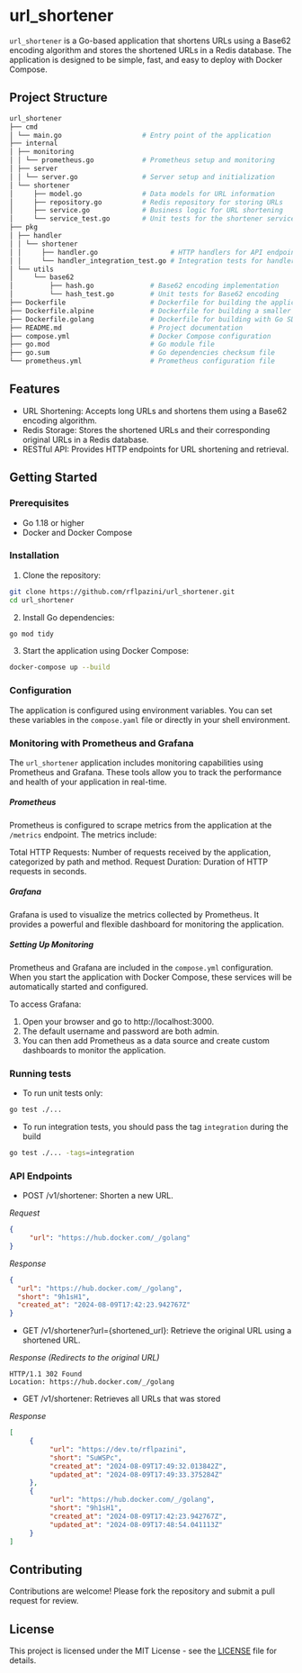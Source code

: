 # url_shortener

`url_shortener` is a Go-based application that shortens URLs using a Base62 encoding algorithm and stores the shortened URLs in a Redis database. The application is designed to be simple, fast, and easy to deploy with Docker Compose.



## Project Structure

```bash
url_shortener
├── cmd
│ └── main.go                    # Entry point of the application
├── internal
│ ├── monitoring
│ │ └── prometheus.go            # Prometheus setup and monitoring
│ ├── server
│ │ └── server.go                # Server setup and initialization
│ └── shortener
│     ├── model.go               # Data models for URL information
│     ├── repository.go          # Redis repository for storing URLs
│     ├── service.go             # Business logic for URL shortening
│     └── service_test.go        # Unit tests for the shortener service
├── pkg
│ ├── handler
│ │ └── shortener
│ │     ├── handler.go                  # HTTP handlers for API endpoints
│ │     └── handler_integration_test.go # Integration tests for handlers
│ └── utils
│     └── base62
│         ├── hash.go              # Base62 encoding implementation
│         └── hash_test.go         # Unit tests for Base62 encoding
├── Dockerfile                     # Dockerfile for building the application
├── Dockerfile.alpine              # Dockerfile for building a smaller image with Alpine
├── Dockerfile.golang              # Dockerfile for building with Go SDK
├── README.md                      # Project documentation
├── compose.yml                    # Docker Compose configuration
├── go.mod                         # Go module file
├── go.sum                         # Go dependencies checksum file
└── prometheus.yml                 # Prometheus configuration file
```

## Features
- URL Shortening: Accepts long URLs and shortens them using a Base62 encoding algorithm.
- Redis Storage: Stores the shortened URLs and their corresponding original URLs in a Redis database.
- RESTful API: Provides HTTP endpoints for URL shortening and retrieval.


## Getting Started
### Prerequisites
- Go 1.18 or higher
- Docker and Docker Compose

### Installation

1. Clone the repository:
```bash 
git clone https://github.com/rflpazini/url_shortener.git
cd url_shortener
```

2. Install Go dependencies:
```bash 
go mod tidy
```
3. Start the application using Docker Compose:
```bash 
docker-compose up --build 
```

### Configuration
The application is configured using environment variables. You can set these variables in the `compose.yaml` file or directly in your shell environment.

### Monitoring with Prometheus and Grafana
The `url_shortener` application includes monitoring capabilities using Prometheus and Grafana. These tools allow you to track the performance and health of your application in real-time.

##### Prometheus
Prometheus is configured to scrape metrics from the application at the `/metrics` endpoint. The metrics include:

Total HTTP Requests: Number of requests received by the application, categorized by path and method.
Request Duration: Duration of HTTP requests in seconds.

##### Grafana
Grafana is used to visualize the metrics collected by Prometheus. It provides a powerful and flexible dashboard for monitoring the application.
##### Setting Up Monitoring
Prometheus and Grafana are included in the `compose.yml` configuration. When you start the application with Docker Compose, these services will be automatically started and configured.

To access Grafana:
1. Open your browser and go to http://localhost:3000.
2. The default username and password are both admin.
3. You can then add Prometheus as a data source and create custom dashboards to monitor the application.

### Running tests

- To run unit tests only:
```bash
go test ./...
```

- To run integration tests, you should pass the tag `integration` during the build
```bash
go test ./... -tags=integration
```

### API Endpoints

- POST /v1/shortener: Shorten a new URL.
 
_Request_
```json
{
     "url": "https://hub.docker.com/_/golang"
}

```
_Response_
```json
{
  "url": "https://hub.docker.com/_/golang",
  "short": "9h1sH1",
  "created_at": "2024-08-09T17:42:23.942767Z"
}
```
- GET /v1/shortener?url={shortened_url}: Retrieve the original URL using a shortened URL.

_Response (Redirects to the original URL)_
```
HTTP/1.1 302 Found
Location: https://hub.docker.com/_/golang
```

- GET /v1/shortener: Retrieves all URLs that was stored

_Response_
```json
[
     {
          "url": "https://dev.to/rflpazini",
          "short": "SuWSPc",
          "created_at": "2024-08-09T17:49:32.013842Z",
          "updated_at": "2024-08-09T17:49:33.375284Z"
     },
     {
          "url": "https://hub.docker.com/_/golang",
          "short": "9h1sH1",
          "created_at": "2024-08-09T17:42:23.942767Z",
          "updated_at": "2024-08-09T17:48:54.041113Z"
     }
]
```

## Contributing
Contributions are welcome! Please fork the repository and submit a pull request for review.

## License
This project is licensed under the MIT License - see the [LICENSE](https://rflpazini.mit-license.org/) file for details.